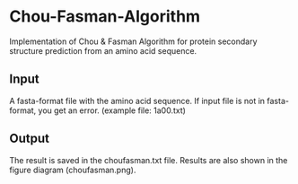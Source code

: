 # Chou-Fasman-Algorithm
Implementation of Chou & Fasman Algorithm for protein secondary structure prediction from an amino acid sequence.

## Input
A fasta-format file with the amino acid sequence. If input file is not in fasta-format, you get an error.
(example file: 1a00.txt)

## Output
The result is saved in the choufasman.txt file. Results are also shown in the figure diagram (choufasman.png).
